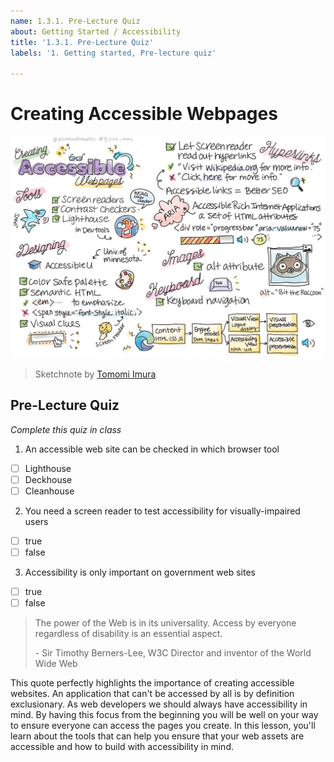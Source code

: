 ```yaml
---
name: 1.3.1. Pre-Lecture Quiz
about: Getting Started / Accessibility
title: '1.3.1. Pre-Lecture Quiz'
labels: '1. Getting started, Pre-lecture quiz'

---
```

# Creating Accessible Webpages

![All About Accessibility](/lessons/1-getting-started-lessons/3-accessibility/webdev101-a11y.png)
> Sketchnote by [Tomomi Imura](https://twitter.com/girlie_mac)

## Pre-Lecture Quiz

*Complete this quiz in class*

1. An accessible web site can be checked in which browser tool

- [ ] Lighthouse
- [ ] Deckhouse
- [ ] Cleanhouse

2. You need a screen reader to test accessibility for visually-impaired users

- [ ] true
- [ ] false

3. Accessibility is only important on government web sites
   
- [ ] true
- [ ] false

> The power of the Web is in its universality. Access by everyone regardless of disability is an essential aspect.
>
> \- Sir Timothy Berners-Lee, W3C Director and inventor of the World Wide Web

This quote perfectly highlights the importance of creating accessible websites. An application that can't be accessed by all is by definition exclusionary. As web developers we should always have accessibility in mind. By having this focus from the beginning you will be well on your way to ensure everyone can access the pages you create. In this lesson, you'll learn about the tools that can help you ensure that your web assets are accessible and how to build with accessibility in mind. 
